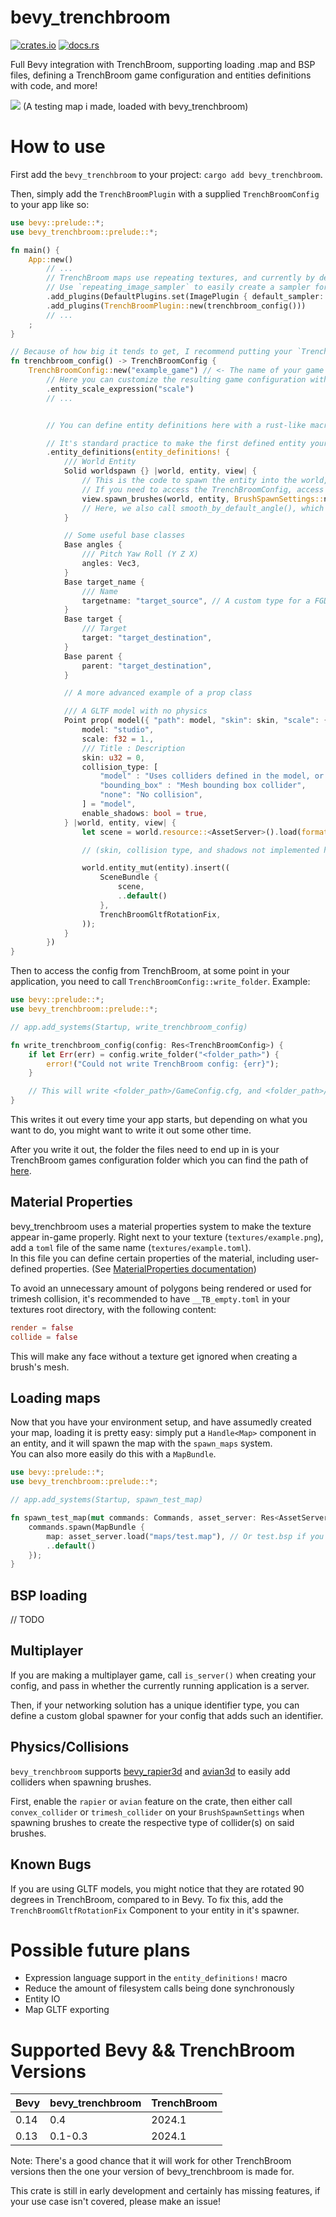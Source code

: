 # bevy_trenchbroom

[![crates.io](https://img.shields.io/crates/v/bevy_trenchbroom)](https://crates.io/crates/bevy_trenchbroom)
[![docs.rs](https://docs.rs/bevy_trenchbroom/badge.svg)](https://docs.rs/bevy_trenchbroom)

Full Bevy integration with TrenchBroom, supporting loading .map and BSP files, defining a TrenchBroom game configuration and entities definitions with code, and more!

<img src="assets/screenshots/rune_proto.png">
<label>(A testing map i made, loaded with bevy_trenchbroom)</label>

<br>

# How to use
First add the `bevy_trenchbroom` to your project: `cargo add bevy_trenchbroom`.

Then, simply add the `TrenchBroomPlugin` with a supplied `TrenchBroomConfig` to your app like so:

```rust
use bevy::prelude::*;
use bevy_trenchbroom::prelude::*;

fn main() {
    App::new()
        // ...
        // TrenchBroom maps use repeating textures, and currently by default bevy's images don't repeat.
        // Use `repeating_image_sampler` to easily create a sampler for this that is optionally filtered.
        .add_plugins(DefaultPlugins.set(ImagePlugin { default_sampler: repeating_image_sampler(false) }))
        .add_plugins(TrenchBroomPlugin::new(trenchbroom_config()))
        // ...
    ;
}

// Because of how big it tends to get, I recommend putting your `TrenchBroomConfig` in a separate function, most likely in its own module.
fn trenchbroom_config() -> TrenchBroomConfig {
    TrenchBroomConfig::new("example_game") // <- The name of your game
        // Here you can customize the resulting game configuration with a builder-like syntax
        .entity_scale_expression("scale")
        // ...


        // You can define entity definitions here with a rust-like macro-powered domain specific language, these are written to your game's FGD file, and used for spawning entities

        // It's standard practice to make the first defined entity your `worldspawn`
        .entity_definitions(entity_definitions! {
            /// World Entity
            Solid worldspawn {} |world, entity, view| {
                // This is the code to spawn the entity into the world, note that the TrenchBroomConfig resource is not available in this scope
                // If you need to access the TrenchBroomConfig, access it via view.tb_config
                view.spawn_brushes(world, entity, BrushSpawnSettings::new().smooth_by_default_angle().pbr_mesh());
                // Here, we also call smooth_by_default_angle(), which smooths the normals of connected surfaces curving less than a default threshold
            }

            // Some useful base classes
            Base angles {
                /// Pitch Yaw Roll (Y Z X)
                angles: Vec3,
            }
            Base target_name {
                /// Name
                targetname: "target_source", // A custom type for a FGD property
            }
            Base target {
                /// Target
                target: "target_destination",
            }
            Base parent {
                parent: "target_destination",
            }

            // A more advanced example of a prop class

            /// A GLTF model with no physics
            Point prop( model({ "path": model, "skin": skin, "scale": {{ scale == undefined -> $tb_scale$, scale * $tb_scale$ }} }) ) : angles, target_name, parent {
                model: "studio",
                scale: f32 = 1.,
                /// Title : Description
                skin: u32 = 0,
                collision_type: [
                    "model" : "Uses colliders defined in the model, or none if the model doesn't have any",
                    "bounding_box" : "Mesh bounding box collider",
                    "none": "No collision",
                ] = "model",
                enable_shadows: bool = true,
            } |world, entity, view| {
                let scene = world.resource::<AssetServer>().load(format!("{}#Scene0", view.get::<String>("model")?));

                // (skin, collision type, and shadows not implemented here)

                world.entity_mut(entity).insert((
                    SceneBundle {
                        scene,
                        ..default()
                    },
                    TrenchBroomGltfRotationFix,
                ));
            }
        })
}
```

Then to access the config from TrenchBroom, at some point in your application, you need to call `TrenchBroomConfig::write_folder`. Example:

```rust
use bevy::prelude::*;
use bevy_trenchbroom::prelude::*;

// app.add_systems(Startup, write_trenchbroom_config)

fn write_trenchbroom_config(config: Res<TrenchBroomConfig>) {
    if let Err(err) = config.write_folder("<folder_path>") {
        error!("Could not write TrenchBroom config: {err}");
    }

    // This will write <folder_path>/GameConfig.cfg, and <folder_path>/example_game.fgd
}
```

This writes it out every time your app starts, but depending on what you want to do, you might want to write it out some other time.

After you write it out, the folder the files need to end up in is your TrenchBroom games configuration folder which you can find the path of [here](https://trenchbroom.github.io/manual/latest/#game_configuration_files).

## Material Properties

bevy_trenchbroom uses a material properties system to make the texture appear in-game properly. Right next to your texture (`textures/example.png`), add a `toml` file of the same name (`textures/example.toml`).
<br>
In this file you can define certain properties of the material, including user-defined properties. (See [MaterialProperties documentation](https://docs.rs/bevy_trenchbroom/latest/bevy_trenchbroom/material_properties/struct.MaterialProperties.html))

To avoid an unnecessary amount of polygons being rendered or used for trimesh collision, it's recommended to have `__TB_empty.toml` in your textures root directory, with the following content:
```toml
render = false
collide = false
```
This will make any face without a texture get ignored when creating a brush's mesh.

## Loading maps

Now that you have your environment setup, and have assumedly created your map, loading it is pretty easy: simply put a `Handle<Map>` component in an entity, and it will spawn the map with the `spawn_maps` system.
<br>
You can also more easily do this with a `MapBundle`.
```rust
use bevy::prelude::*;
use bevy_trenchbroom::prelude::*;

// app.add_systems(Startup, spawn_test_map)

fn spawn_test_map(mut commands: Commands, asset_server: Res<AssetServer>) {
    commands.spawn(MapBundle {
        map: asset_server.load("maps/test.map"), // Or test.bsp if you're loading BSPs
        ..default()
    });
}
```

## BSP loading
// TODO

## Multiplayer

If you are making a multiplayer game, call `is_server()` when creating your config, and pass in whether the currently running application is a server.

Then, if your networking solution has a unique identifier type, you can define a custom global spawner for your config that adds such an identifier.

## Physics/Collisions

`bevy_trenchbroom` supports [bevy_rapier3d](https://crates.io/crates/bevy_rapier3d) and [avian3d](https://crates.io/crates/avian3d) to easily add colliders when spawning brushes.

First, enable the `rapier` or `avian` feature on the crate, then either call `convex_collider` or `trimesh_collider` on your `BrushSpawnSettings` when spawning brushes to create the respective type of collider(s) on said brushes.

## Known Bugs

If you are using GLTF models, you might notice that they are rotated 90 degrees in TrenchBroom, compared to in Bevy.
To fix this, add the `TrenchBroomGltfRotationFix` Component to your entity in it's spawner.

# Possible future plans
- Expression language support in the `entity_definitions!` macro
- Reduce the amount of filesystem calls being done synchronously
- Entity IO
- Map GLTF exporting

# Supported Bevy && TrenchBroom Versions
| Bevy | bevy_trenchbroom | TrenchBroom |
---|--|---
| 0.14 | 0.4 | 2024.1 |
| 0.13 | 0.1-0.3 | 2024.1 |

Note: There's a good chance that it will work for other TrenchBroom versions then the one your version of bevy_trenchbroom is made for.

This crate is still in early development and certainly has missing features, if your use case isn't covered, please make an issue!